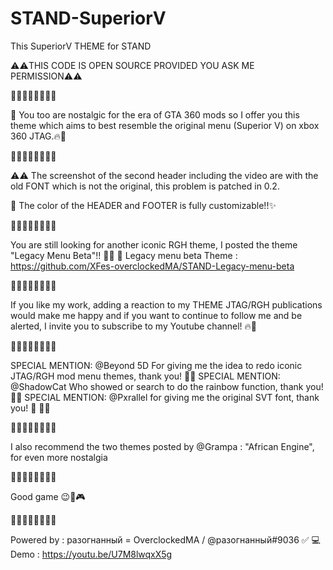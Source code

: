 # STAND-SuperiorV
This SuperiorV THEME for STAND

⚠️⚠️THIS CODE IS OPEN SOURCE PROVIDED YOU ASK ME PERMISSION⚠️⚠️


🚧🚧🚧🚧🚧🚧🚧🚧

💎 You too are nostalgic for the era of GTA 360 mods so I offer you this theme which aims to best resemble the original menu (Superior V) on xbox 360 JTAG.🔥🧨

🚧🚧🚧🚧🚧🚧🚧🚧

⚠️⚠️ The screenshot of the second header including the video are with the old FONT which is not the original, this problem is patched in 0.2.

💎 The color of the HEADER and FOOTER is fully customizable!!✨

🚧🚧🚧🚧🚧🚧🚧🚧

You are still looking for another iconic RGH theme, I posted the theme "Legacy Menu Beta"!! 🐍✅
💎 Legacy menu beta Theme : 
https://github.com/XFes-overclockedMA/STAND-Legacy-menu-beta

🚧🚧🚧🚧🚧🚧🚧🚧

If you like my work, adding a reaction to my THEME JTAG/RGH publications
would make me happy and if you want to continue to follow me and be alerted, 
I invite you to subscribe to my Youtube channel! 🔥🧨

🚧🚧🚧🚧🚧🚧🚧🚧

SPECIAL MENTION: @Beyond 5D For giving me the idea to redo iconic JTAG/RGH mod menu themes, thank you! 💪🔥
SPECIAL MENTION: @ShadowCat Who showed or search to do the rainbow function, thank you! 💪🔥
SPECIAL MENTION: @Pxrallel  for giving me the original SVT font, thank you! :muscle: 💪🔥

🚧🚧🚧🚧🚧🚧🚧🚧

I also recommend the two themes posted by @Grampa : "African Engine", for even more nostalgia

🚧🚧🚧🚧🚧🚧🚧🚧

Good game 😉🚀🎮

🚧🚧🚧🚧🚧🚧🚧🚧

Powered by : разогнанный = OverclockedMA / @разогнанный#9036 ✅ 
💻 Demo : https://youtu.be/U7M8lwqxX5g
